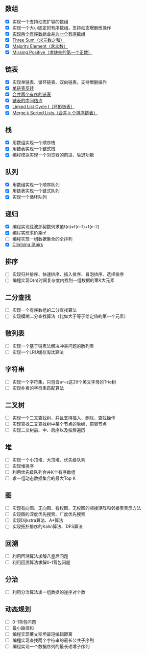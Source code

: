 ## 数组
- [x] 实现一个支持动态扩容的数组
- [x] 实现一个大小固定的有序数组，支持动态增删改操作
- [x] [实现两个有序数组合并为一个有序数组](https://leetcode.com/problems/merge-sorted-array/)
- [x] [Three Sum（求三数之和）](https://leetcode.com/problems/3sum/)
- [x] [Majority Element（求众数）](https://leetcode.com/problems/majority-element/)
- [x] [Missing Positive（求缺失的第一个正数）](https://leetcode.com/problems/first-missing-positive/)

## 链表
- [x] 实现单链表、循环链表、双向链表，支持增删操作
- [x] [单链表反转](https://leetcode.com/problems/reverse-linked-list/)
- [x] [合并两个有序的链表](https://leetcode.com/problems/merge-two-sorted-lists/)
- [x] [链表的中间结点](https://leetcode.com/problems/middle-of-the-linked-list/)
- [x] [Linked List Cycle I（环形链表）](https://leetcode.com/problems/linked-list-cycle/)
- [x] [Merge k Sorted Lists（合并 k 个排序链表）](https://leetcode.com/problems/merge-k-sorted-lists/)

## 栈
- [x] 用数组实现一个顺序栈
- [x] 用链表实现一个链式栈
- [x] 编程模拟实现一个浏览器的前进、后退功能

## 队列
- [x] 用数组实现一个顺序队列
- [x] 用链表实现一个链式队列
- [x] 实现一个循环队列

## 递归
- [x] 编程实现斐波那契数列求值f(n)=f(n-1)+f(n-2)
- [x] 编程实现求阶乘n!
- [ ] 编程实现一组数据集合的全排列
- [x] [Climbing Stairs](https://leetcode.com/problems/climbing-stairs/)

## 排序
- [ ] 实现归并排序、快速排序、插入排序、冒泡排序、选择排序
- [ ] 编程实现O(n)时间复杂度内找到一组数据的第K大元素

## 二分查找
- [ ] 实现一个有序数组的二分查找算法
- [ ] 实现模糊二分查找算法（比如大于等于给定值的第一个元素）

## 散列表
- [ ] 实现一个基于链表法解决冲突问题的散列表
- [ ] 实现一个LRU缓存淘汰算法

## 字符串
- [ ] 实现一个字符集，只包含a～z这26个英文字母的Trie树
- [ ] 实现朴素的字符串匹配算法

## 二叉树
- [ ] 实现一个二叉查找树，并且支持插入、删除、查找操作
- [ ] 实现查找二叉查找树中某个节点的后继、前驱节点
- [ ] 实现二叉树前、中、后序以及按层遍历

## 堆
- [ ] 实现一个小顶堆、大顶堆、优先级队列
- [ ] 实现堆排序
- [ ] 利用优先级队列合并K个有序数组
- [ ] 求一组动态数据集合的最大Top K

## 图
- [ ] 实现有向图、无向图、有权图、无权图的邻接矩阵和邻接表表示方法
- [ ] 实现图的深度优先搜索、广度优先搜索
- [ ] 实现Dijkstra算法、A*算法
- [ ] 实现拓扑排序的Kahn算法、DFS算法

## 回溯
- [ ] 利用回溯算法求解八皇后问题
- [ ] 利用回溯算法求解0-1背包问题

## 分治
- [ ] 利用分治算法求一组数据的逆序对个数

## 动态规划
- [ ] 0-1背包问题
- [ ] 最小路径和
- [ ] 编程实现莱文斯坦最短编辑距离
- [ ] 编程实现查找两个字符串的最长公共子序列
- [ ] 编程实现一个数据序列的最长递增子序列
